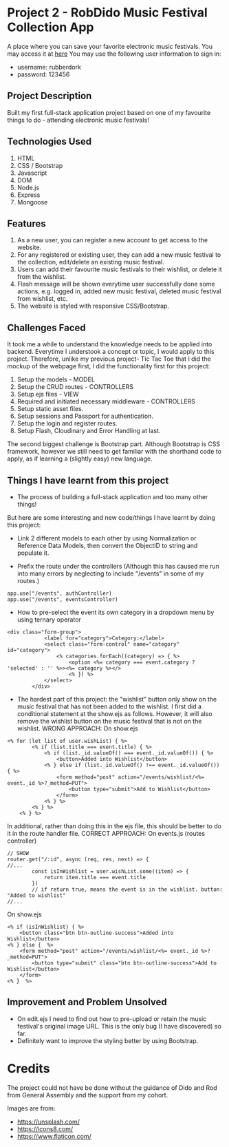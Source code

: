 # Project 2 - RobDido Music Festival Collection App
A place where you can save your favorite electronic music festivals. 
You may access it at [here](https://robdido.herokuapp.com/)
You may use the following user information to sign in:
- username: rubberdork
- password: 123456

## Project Description
Built my first full-stack application project based on one of my favourite things to do - attending electronic music festivals!

## Technologies Used
1. HTML
2. CSS / Bootstrap
3. Javascript
4. DOM
5. Node.js
6. Express
7. Mongoose

## Features
1. As a new user, you can register a new account to get access to the website. 
2. For any registered or existing user, they can add a new music festival to the collection, edit/delete an existing music festival.
3. Users can add their favourite music festivals to their wishlist, or delete it from the wishlist.
4. Flash message will be shown everytime user successfully done some actions, e.g. logged in, added new music festival, deleted music festival from wishlist, etc.
5. The website is styled with responsive CSS/Bootstrap.

## Challenges Faced
It took me a while to understand the knowledge needs to be applied into backend. Everytime I understook a concept or topic, I would apply to this project. Therefore, unlike my previous project- Tic Tac Toe that I did the mockup of the webpage first, I did the functionality first for this project:
1. Setup the models - MODEL
2. Setup the CRUD routes - CONTROLLERS
3. Setup ejs files - VIEW
4. Required and initiated necessary middleware - CONTROLLERS
5. Setup static asset files.
6. Setup sessions and Passport for authentication.
7. Setup the login and register routes.
8. Setup Flash, Cloudinary and Error Handling at last.

The second biggest challenge is Bootstrap part. Although Bootstrap is CSS framework, however we still need to get familiar with the shorthand code to apply, as if learning a (slightly easy) new language.

## Things I have learnt from this project
* The process of building a full-stack application and too many other things!

But here are some interesting and new code/things I have learnt by doing this project:
- Link 2 different models to each other by using Normalization or Reference Data Models, then convert the ObjectID to string and populate it. 

- Prefix the route under the controllers (Although this has caused me run into many errors by neglecting to include "/events" in some of my routes.)
```
app.use("/events", authController)
app.use("/events", eventsController)
```

- How to pre-select the event its own category in a dropdown menu by using ternary operator
```
<div class="form-group">
            <label for="category">Category:</label>
            <select class="form-control" name="category" id="category">
                <% categories.forEach((category) => { %>
                    <option <%= category === event.category ? 'selected' : '' %>><%= category %></>
                    <% }) %>
            </select>
        </div>
```

- The hardest part of this project: the "wishlist" button only show on the music festival that has not been added to the wishlist. 
I first did a conditional statement at the show.ejs as follows. However, it will also remove the wishlist button on the music festival that is not on the wishlist.
WRONG APPROACH:
On show.ejs
```
<% for (let list of user.wishList) { %>
        <% if (list.title === event.title) { %>
            <% if (list._id.valueOf() === event._id.valueOf()) { %>
                <button>Added into Wishlist</button>
            <% } else if (list._id.valueOf() !== event._id.valueOf()) { %>
                <form method="post" action="/events/wishlist/<%= event._id %>?_method=PUT">
                    <button type="submit">Add to Wishlist</button>
                </form>
            <% } %>
        <% } %>
    <% } %>
```

In additional, rather than doing this in the ejs file, this should be better to do it in the route handler file. 
CORRECT APPROACH:
On events.js (routes controller)
```
// SHOW
router.get("/:id", async (req, res, next) => {
//...
        const isInWishlist = user.wishList.some((item) => {
            return item.title === event.title 
        })
        // if return true, means the event is in the wishlist. button: "Added to wishlist"
//...
```
On show.ejs
```
<% if (isInWishlist) { %>
    <button class="btn btn-outline-success">Added into Wishlist</button>
<% } else {  %>
    <form method="post" action="/events/wishlist/<%= event._id %>?_method=PUT">
        <button type="submit" class="btn btn-outline-success">Add to Wishlist</button>
    </form>
<% }  %>
```

## Improvement and Problem Unsolved
- On edit.ejs I need to find out how to pre-upload or retain the music festival's original image URL. This is the only bug (I have discovered) so far.
- Definitely want to improve the styling better by using Bootstrap.

# Credits
The project could not have be done without the guidance of Dido and Rod from General Assembly and the support from my cohort.

Images are from:
- https://unsplash.com/
- https://icons8.com/
- https://www.flaticon.com/